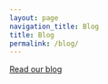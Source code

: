 ```yaml
---
layout: page
navigation_title: Blog
title: Blog
permalink: /blog/
---
```


[Read our blog](https://medium.com/connected-exeter)


